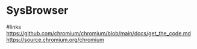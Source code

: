 # SysBrowser

#links 
https://github.com/chromium/chromium/blob/main/docs/get_the_code.md
https://source.chromium.org/chromium